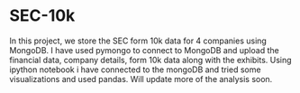 # SEC-10k
In this project, we store the SEC form 10k data for 4 companies using MongoDB.
I have used pymongo to connect to MongoDB and upload the financial data, company details, form 10k data along with the exhibits.
Using ipython notebook i have connected to the mongoDB and tried some visualizations and used pandas.
Will update more of the analysis soon.
